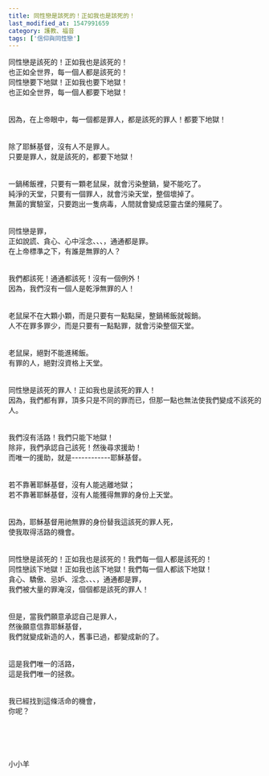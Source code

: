 ```yaml
---
title: 同性戀是該死的！正如我也是該死的！
last_modified_at: 1547991659
category: 護教、福音
tags: ['信仰與同性戀']
---
```


同性戀是該死的！正如我也是該死的！<br>也正如全世界，每一個人都是該死的！<br><!--more-->同性戀要下地獄！正如我也要下地獄！<br>也正如全世界，每一個人都要下地獄！<br><br><br>因為，在上帝眼中，每一個都是罪人，都是該死的罪人！都要下地獄！<br><br><br>除了耶穌基督，沒有人不是罪人。<br>只要是罪人，就是該死的，都要下地獄！<br><br><br>一鍋稀飯裡，只要有一顆老鼠屎，就會污染整鍋，變不能吃了。<br>純淨的天堂，只要有一個罪人，就會污染天堂，整個壞掉了。<br>無菌的實驗室，只要跑出一隻病毒，人間就會變成惡靈古堡的殭屍了。<br><br><br>同性戀是罪，<br>正如說謊、貪心、心中淫念、、、，通通都是罪。<br>在上帝標準之下，有誰是無罪的人？<br><br><br>我們都該死！通通都該死！沒有一個例外！<br>因為，我們沒有一個人是乾淨無罪的人！<br><br><br>老鼠屎不在大顆小顆，而是只要有一點點屎，整鍋稀飯就報銷。<br>人不在罪多罪少，而是只要有一點點罪，就會污染整個天堂。<br><br><br>老鼠屎，絕對不能進稀飯。<br>有罪的人，絕對沒資格上天堂。<br><br><br>同性戀是該死的罪人！正如我也是該死的罪人！<br>因為，我們都有罪，頂多只是不同的罪而已，但那一點也無法使我們變成不該死的人。<br><br><br>我們沒有活路！我們只能下地獄！<br>除非，我們承認自己該死！然後尋求援助！<br>而唯一的援助，就是------------耶穌基督。<br><br><br>若不靠著耶穌基督，沒有人能逃離地獄；<br>若不靠著耶穌基督，沒有人能獲得無罪的身份上天堂。<br><br><br>因為，耶穌基督用祂無罪的身份替我這該死的罪人死，<br>使我取得活路的機會。<br><br><br>同性戀是該死的！正如我也是該死的！我們每一個人都是該死的！<br>同性戀該下地獄！正如我也該下地獄！我們每一個人都該下地獄！<br>貪心、驕傲、忌妒、淫念、、、，通通都是罪，<br>我們被大量的罪淹沒，個個都是該死的罪人！<br><br><br>但是，當我們願意承認自己是罪人，<br>然後願意信靠耶穌基督，<br>我們就變成新造的人，舊事已過，都變成新的了。<br><br><br>這是我們唯一的活路，<br>這是我們唯一的拯救。<br><br><br>我已經找到這條活命的機會，<br>你呢？<br><br><br><br><br><br>小小羊<br><br><br><br><br>


